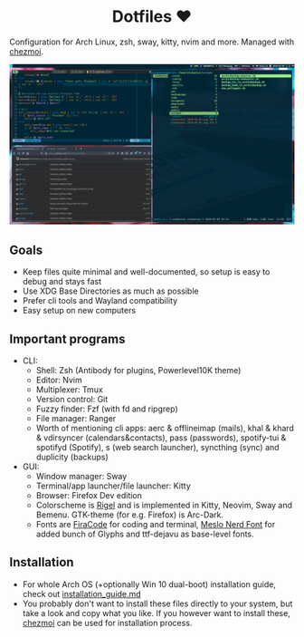 <h1 align="center"> Dotfiles ❤ </h1>

Configuration for Arch Linux, zsh, sway, kitty, nvim and more. Managed with [chezmoi](https://www.chezmoi.io/).

![example screenshot](https://raw.githubusercontent.com/otahontas/dotfiles/master/screenshot.png)

## Goals
- Keep files quite minimal and well-documented, so setup is easy to debug and stays fast
- Use XDG Base Directories as much as possible
- Prefer cli tools and Wayland compatibility 
- Easy setup on new computers

## Important programs
- CLI:
    - Shell: Zsh (Antibody for plugins, Powerlevel10K theme)
    - Editor: Nvim
    - Multiplexer: Tmux
    - Version control: Git
    - Fuzzy finder: Fzf (with fd and ripgrep)
    - File manager: Ranger
    - Worth of mentioning cli apps: aerc & offlineimap (mails), khal & khard & vdirsyncer (calendars&contacts), pass (passwords), spotify-tui & spotifyd (Spotify), s (web search launcher), syncthing (sync) and duplicity (backups)
- GUI:
    - Window manager: Sway
    - Terminal/app launcher/file launcher: Kitty
    - Browser: Firefox Dev edition
    - Colorscheme is [Rigel](https://rigel.netlify.com/) and is implemented in Kitty, Neovim, Sway and Bemenu. GTK-theme (for e.g. Firefox) is Arc-Dark.
    - Fonts are [FiraCode](https://github.com/tonsky/FiraCode) for coding and terminal, [Meslo Nerd Font](https://github.com/romkatv/powerlevel10k#recommended-meslo-nerd-font-patched-for-powerlevel10k) for added bunch of Glyphs and ttf-dejavu as base-level fonts.

## Installation
- For whole Arch OS (+optionally Win 10 dual-boot) installation guide, check out [installation_guide.md](arch_install/installation_guide.md)
- You probably don't want to install these files directly to your system, but take a look and copy what you like. If you however want to install these, [chezmoi](https://www.chezmoi.io/docs/how-to/#use-completely-separate-config-files-on-different-machines) can be used for installation process.
